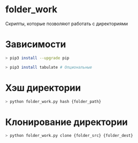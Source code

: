 # folder_work

Скрипты, которые позволяют работать с директориями

# Зависимости

``` bash
> pip3 install --upgrade pip

> pip3 install tabulate # Опциональные
```

# Хэш директории

``` bash
> python folder_work.py hash {folder_path}
```

# Клонирование директории

``` bash
> python folder_work.py clone {folder_src} {folder_dest}
```

